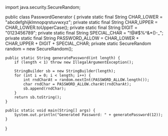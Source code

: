 import java.security.SecureRandom;

public class PasswordGenerator {
    private static final String CHAR_LOWER = "abcdefghijklmnopqrstuvwxyz";
    private static final String CHAR_UPPER = CHAR_LOWER.toUpperCase();
    private static final String DIGIT = "0123456789";
    private static final String SPECIAL_CHAR = "!@#$%^&*()-_";
    private static final String PASSWORD_ALLOW = CHAR_LOWER + CHAR_UPPER + DIGIT + SPECIAL_CHAR;
    private static SecureRandom random = new SecureRandom();

    public static String generatePassword(int length) {
        if (length < 1) throw new IllegalArgumentException();

        StringBuilder sb = new StringBuilder(length);
        for (int i = 0; i < length; i++) {
            int rndCharAt = random.nextInt(PASSWORD_ALLOW.length());
            char rndChar = PASSWORD_ALLOW.charAt(rndCharAt);
            sb.append(rndChar);
        }
        return sb.toString();
    }

    public static void main(String[] args) {
        System.out.println("Generated Password: " + generatePassword(12));
    }
}
